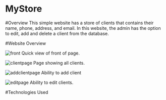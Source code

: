 # MyStore

#Overview 
This simple website has a store of clients that contains their name, phone, address, and email. 
In this website, the admin has the option to edit, add and delete a client from the database. 

#Website Overview

![front](https://user-images.githubusercontent.com/67939160/200243312-b06105ed-6a78-4fd8-90df-362a34d94c3a.png)
Quick view of front of page.

![clientpage](https://user-images.githubusercontent.com/67939160/200243345-1d4ed140-434d-4fd7-8cdf-ab071467f390.png)
Page showing all clients. 


![addclientpage](https://user-images.githubusercontent.com/67939160/200243388-931e231a-21f0-429a-91df-5f704372f784.png)
Ability to add client

![editpage](https://user-images.githubusercontent.com/67939160/200243403-f116eefc-baf0-4742-a24b-6ef8a681f0c0.png)
Ability to edit clients. 

#Technologies Used 



